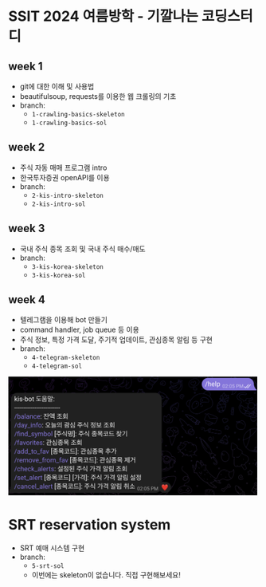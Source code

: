 # SSIT 2024 여름방학 - 기깔나는 코딩스터디

## week 1
- git에 대한 이해 및 사용법
- beautifulsoup, requests를 이용한 웹 크롤링의 기초
- branch:
  - `1-crawling-basics-skeleton`
  - `1-crawling-basics-sol`

## week 2
- 주식 자동 매매 프로그램 intro
- 한국투자증권 openAPI를 이용
- branch:
  - `2-kis-intro-skeleton`
  - `2-kis-intro-sol`

## week 3
- 국내 주식 종목 조회 및 국내 주식 매수/매도 
- branch:
  - `3-kis-korea-skeleton`
  - `3-kis-korea-sol`

## week 4
- 텔레그램을 이용해 bot 만들기
- command handler, job queue 등 이용
- 주식 정보, 특정 가격 도달, 주기적 업데이트, 관심종목 알림 등 구현
- branch:
  - `4-telegram-skeleton`
  - `4-telegram-sol`

<img src= "assets/image.png" width="500">

# SRT reservation system
- SRT 예매 시스템 구현
- branch:
  - `5-srt-sol`
  - 이번에는 skeleton이 없습니다. 직접 구현해보세요!